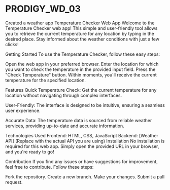 # PRODIGY_WD_03
Created a weather app 
Temperature Checker Web App
Welcome to the Temperature Checker web app! This simple and user-friendly tool allows you to retrieve the current temperature for any location by typing in the desired place. Stay informed about the weather conditions with just a few clicks!

Getting Started
To use the Temperature Checker, follow these easy steps:

Open the web app in your preferred browser.
Enter the location for which you want to check the temperature in the provided input field.
Press the "Check Temperature" button.
Within moments, you'll receive the current temperature for the specified location.

Features
Quick Temperature Check: Get the current temperature for any location without navigating through complex interfaces.

User-Friendly: The interface is designed to be intuitive, ensuring a seamless user experience.

Accurate Data: The temperature data is sourced from reliable weather services, providing up-to-date and accurate information.

Technologies Used
Frontend: HTML, CSS, JavaScript
Backend: [Weather API] (Replace with the actual API you are using)
Installation
No installation is required for this web app. Simply open the provided URL in your browser, and you're ready to go!

Contribution
If you find any issues or have suggestions for improvement, feel free to contribute. Follow these steps:

Fork the repository.
Create a new branch.
Make your changes.
Submit a pull request.
